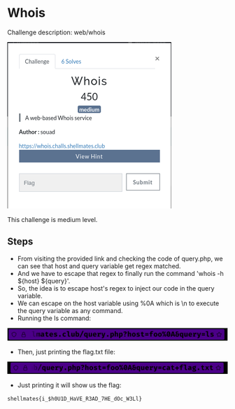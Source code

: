 # Whois

Challenge description:
web/whois

![Whois](whois.png)

This challenge is medium level.

## Steps
- From visiting the provided link and checking the code of query.php, we can see that host and query variable get regex matched.
- And we have to escape that regex to finally run the command 'whois -h ${host} ${query}'.
- So, the idea is to escape host's regex to inject our code in the query variable.
- We can escape on the host variable using %0A which is \n to execute the query variable as any command.
- Running the ls command:

![Step 1](step-1.png)

- Then, just printing the flag.txt file:

![Step 2](step-2.png)

- Just printing it will show us the flag:
```
shellmates{i_$h0U1D_HaVE_R3AD_7HE_dOc_W3Ll}
```
